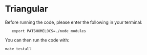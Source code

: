 # Triangular

Before running the code, please enter the following in your terminal:

       export PATSHOMELOCS=./node_modules

You can then run the code with:

    make testall